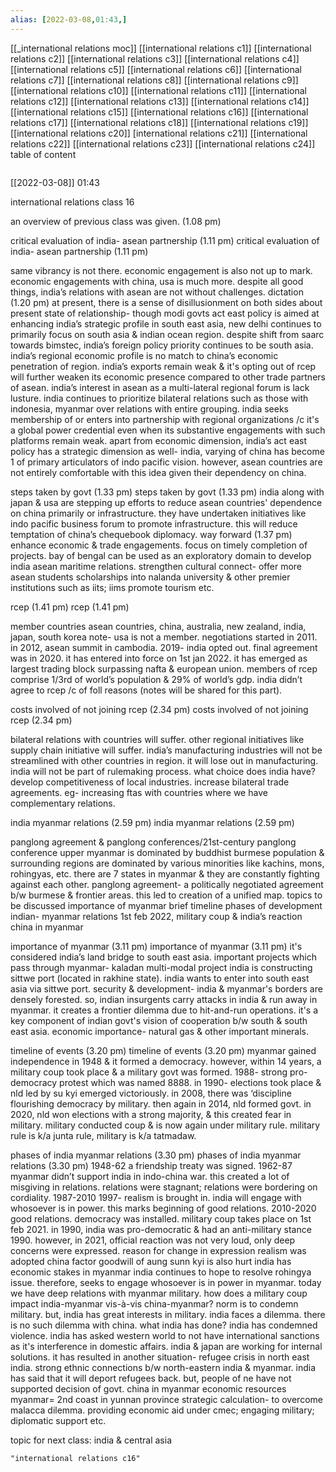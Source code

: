 ```yaml
---
alias: [2022-03-08,01:43,]
---
```

[[_international relations moc]] [[international relations c1]] [[international relations c2]] [[international relations c3]] [[international relations c4]] [[international relations c5]] [[international relations c6]] [[international relations c7]] [[international relations c8]] [[international relations c9]] [[international relations c10]]
[[international relations c11]] [[international relations c12]] [[international relations c13]] [[international relations c14]]  [[international relations c15]] [[international relations c16]] [[international relations c17]] [[international relations c18]] [[international relations c19]] [[international relations c20]]
[international relations c21]]  [[international relations c22]] [[international relations c23]] [[international relations c24]]
table of content
```toc
```

[[2022-03-08]] 01:43

international relations class 16

an overview of previous class was given. (1.08 pm)

critical evaluation of india- asean partnership (1.11 pm)
critical evaluation of india- asean partnership (1.11 pm)

same vibrancy is not there.
economic engagement is also not up to mark. economic engagements with china, usa is much more.
despite all good things, india’s relations with asean are not without challenges.
dictation (1.20 pm)
at present, there is a sense of disillusionment on both sides about present state of relationship-
though modi govts act east policy is aimed at enhancing india’s strategic profile in south east asia, new delhi continues to primarily focus on south asia & indian ocean region.
despite shift from saarc towards bimstec, india’s foreign policy priority continues to be south asia.
india’s regional economic profile is no match to china’s economic penetration of region.
india’s exports remain weak & it's opting out of rcep will further weaken its economic presence compared to other trade partners of asean.
india’s interest in asean as a multi-lateral regional forum is lack lusture. india continues to prioritize bilateral relations such as those with indonesia, myanmar over relations with entire grouping.
india seeks membership of or enters into partnership with regional organizations /c it's a global power credential even when its substantive engagements with such platforms remain weak.
apart from economic dimension, india’s act east policy has a strategic dimension as well- india, varying of china has become 1 of primary articulators of indo pacific vision.
however, asean countries are not entirely comfortable with this idea given their dependency on china.

steps taken by govt (1.33 pm)
steps taken by govt (1.33 pm)
india along with japan & usa are stepping up efforts to reduce asean countries' dependence on china primarily or infrastructure.
they have undertaken initiatives like indo pacific business forum to promote infrastructure.
this will reduce temptation of china’s chequebook diplomacy.
way forward (1.37 pm)
enhance economic & trade engagements.
focus on timely completion of projects.
bay of bengal can be used as an exploratory domain to develop india asean maritime relations.
strengthen cultural connect- offer more asean students scholarships into nalanda university & other premier institutions such as iits; iims
promote tourism etc.

rcep (1.41 pm)
rcep (1.41 pm)

member countries
asean countries, china, australia, new zealand, india, japan, south korea
note- usa is not a member.
negotiations started in 2011.
in 2012, asean summit in cambodia.
2019- india opted out.
final agreement was in 2020.
it has entered into force on 1st jan 2022.
it has emerged as largest trading block surpassing nafta & european union.
members of rcep comprise 1/3rd of world’s population & 29% of world’s gdp.
india didn’t agree to rcep /c of foll reasons (notes will be shared for this part).

costs involved of not joining rcep (2.34 pm)
costs involved of not joining rcep (2.34 pm)

bilateral relations with countries will suffer.
other regional initiatives like supply chain initiative will suffer.
india’s manufacturing industries will not be streamlined with other countries in region. it will lose out in manufacturing.
india will not be part of rulemaking process.
what choice does india have?
develop competitiveness of local industries.
increase bilateral trade agreements. eg- increasing ftas with countries where we have complementary relations.

india myanmar relations (2.59 pm)
india myanmar relations (2.59 pm)

panglong agreement & panglong conferences/21st-century panglong conference
upper myanmar is dominated by buddhist burmese population & surrounding regions are dominated by various minorities like kachins, mons, rohingyas, etc.
there are 7 states in myanmar & they are constantly fighting against each other.
panglong agreement- a politically negotiated agreement b/w burmese & frontier areas. this led to creation of a unified map.
topics to be discussed
importance of myanmar
brief timeline
phases of development indian- myanmar relations
1st feb 2022, military coup & india’s reaction
china in myanmar

importance of myanmar (3.11 pm)
importance of myanmar (3.11 pm)
it's considered india’s land bridge to south east asia.
important projects which pass through myanmar- kaladan multi-modal project
india is constructing sittwe port (located in rakhine state). india wants to enter into south east asia via sittwe port.
security & development- india & myanmar's borders are densely forested. so, indian insurgents carry attacks in india & run away in myanmar. it creates a frontier dilemma due to hit-and-run operations.
it's a key component of indian govt's vision of cooperation b/w south & south east asia.
economic importance- natural gas & other important minerals.

timeline of events (3.20 pm)
timeline of events (3.20 pm)
myanmar gained independence in 1948 & it formed a democracy.
however, within 14 years, a military coup took place & a military govt was formed.
1988- strong pro-democracy protest which was named 8888.
in 1990- elections took place & nld led by su kyi emerged victoriously.
in 2008, there was ‘discipline flourishing democracy by military.
then again in 2014, nld formed govt.
in 2020, nld won elections with a strong majority, & this created fear in military.
military conducted coup & is now again under military rule.
military rule is k/a junta rule, military is k/a tatmadaw.

phases of india myanmar relations (3.30 pm)
phases of india myanmar relations (3.30 pm)
1948-62
a friendship treaty was signed.
1962-87
myanmar didn’t support india in indo-china war. this created a lot of misgiving in relations.
relations were stagnant; relations were bordering on cordiality.
1987-2010
1997- realism is brought in. india will engage with whosoever is in power. this marks beginning of good relations.
2010-2020
good relations. democracy was installed.
military coup takes place on 1st feb 2021.
in 1990, india was pro-democratic & had an anti-military stance 1990. however, in 2021, official reaction was not very loud, only deep concerns were expressed.
reason for change in expression
realism was adopted
china factor
 goodwill of aung sunn kyi is also hurt
india has economic stakes in myanmar
india continues to hope to resolve rohingya issue. therefore, seeks to engage whosoever is in power in myanmar.
today we have deep relations with myanmar military.
how does a military coup impact india-myanmar vis-à-vis china-myanmar?
norm is to condemn military. but, india has great interests in military. india faces a dilemma.
there is no such dilemma with china.
what india has done?
india has condemned violence. india has asked western world to not have international sanctions as it's interference in domestic affairs.
india & japan are working for internal solutions.
it has resulted in another situation- refugee crisis in north east india.
 strong ethnic connections b/w north-eastern india & myanmar. india has said that it will deport refugees back. but, people of ne have not supported decision of govt.
china in myanmar
economic resources
myanmar= 2nd coast in yunnan province
strategic calculation- to overcome malacca dilemma.
providing economic aid under cmec; engaging military; diplomatic support etc.

topic for next class: india & central asia
```query
"international relations c16"
```